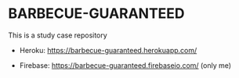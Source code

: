 # BARBECUE-GUARANTEED

This is a study case repository

- Heroku: https://barbecue-guaranteed.herokuapp.com/

- Firebase: https://barbecue-guaranteed.firebaseio.com/ (only me)
